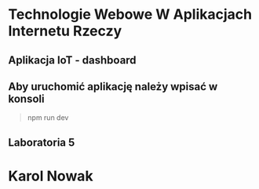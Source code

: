 # Technologie Webowe W Aplikacjach Internetu Rzeczy
## Aplikacja IoT - dashboard

## Aby uruchomić aplikację należy wpisać w konsoli
> npm run dev

## Laboratoria 5

# Karol Nowak
